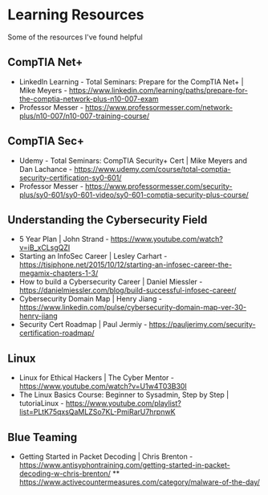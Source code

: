 # Learning Resources
Some of the resources I've found helpful

## CompTIA Net+
* LinkedIn Learning - Total Seminars: Prepare for the CompTIA Net+ | Mike Meyers - https://www.linkedin.com/learning/paths/prepare-for-the-comptia-network-plus-n10-007-exam
* Professor Messer - https://www.professormesser.com/network-plus/n10-007/n10-007-training-course/

## CompTIA Sec+
* Udemy - Total Seminars: CompTIA Security+ Cert | Mike Meyers and Dan Lachance - https://www.udemy.com/course/total-comptia-security-certification-sy0-601/
* Professor Messer - https://www.professormesser.com/security-plus/sy0-601/sy0-601-video/sy0-601-comptia-security-plus-course/

## Understanding the Cybersecurity Field
* 5 Year Plan | John Strand - https://www.youtube.com/watch?v=iB_xCLsgQZI
* Starting an InfoSec Career | Lesley Carhart - https://tisiphone.net/2015/10/12/starting-an-infosec-career-the-megamix-chapters-1-3/
* How to build a Cybersecurity Career | Daniel Miessler - https://danielmiessler.com/blog/build-successful-infosec-career/
* Cybersecurity Domain Map | Henry Jiang - https://www.linkedin.com/pulse/cybersecurity-domain-map-ver-30-henry-jiang
* Security Cert Roadmap | Paul Jermiy - https://pauljerimy.com/security-certification-roadmap/


## Linux
* Linux for Ethical Hackers | The Cyber Mentor - https://www.youtube.com/watch?v=U1w4T03B30I
* The Linux Basics Course: Beginner to Sysadmin, Step by Step | tutoriaLinux - https://www.youtube.com/playlist?list=PLtK75qxsQaMLZSo7KL-PmiRarU7hrpnwK





## Blue Teaming
* Getting Started in Packet Decoding | Chris Brenton - https://www.antisyphontraining.com/getting-started-in-packet-decoding-w-chris-brenton/
** https://www.activecountermeasures.com/category/malware-of-the-day/
